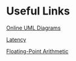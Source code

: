# Useful Links

[Online UML Diagrams](https://www.planttext.com/)

[Latency](https://people.eecs.berkeley.edu/~rcs/research/interactive_latency.html)

[Floating-Point Arithmetic](https://floating-point-gui.de/)